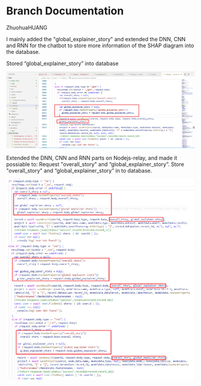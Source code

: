 # Branch Documentation

ZhuohuaHUANG

I mainly added the "global_explainer_story" and extended the DNN, CNN and RNN for the chatbot to store more information of the SHAP diagram into the database.

Stored “global_explainer_story” into database

![img.png](img.png)


Extended the DNN, CNN and RNN parts on Nodejs-relay, and made it possiable to:
Request "overall_story" and “global_explainer_story”.
Store "overall_story" and “global_explainer_story” in to database.

![img_1.png](img_1.png)
![img_2.png](img_2.png)
![img_3.png](img_3.png)